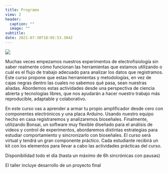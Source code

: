 ```yaml
---
title: Programa
view: 2
header:
  caption: ""
  image: ""
subtitle: 
date: 2021-07-30T18:05:53.304Z
---
```

![](/programa.png)

Muchas veces empezamos nuestros experimentos de electrofisiología sin saber realmente cómo funcionan las herramientas que estamos utilizando o cuál es el flujo de trabajo adecuado para analizar los datos que registramos. Este curso propone que estas herramientas y metodologías, en vez de cajas negras dentro las cuales no sabemos qué pasa, sean nuestras aliadas. Abordemos estas actividades desde una perspectiva de ciencia abierta y tecnologías libres, que nos ayudarán a hacer nuestro trabajo más reproducible, adaptable y colaborativo. 

En este curso vas a aprender a armar tu propio amplificador desde cero con componentes electrónicos y una placa Arduino. Usando nuestro equipo hecho en casa registraremos y analizaremos bioseñales. Finalmente, utilizando Bonsai, un software muy flexible diseñado para el análisis de videos y control de experimentos, abordaremos distintas estrategias para estudiar comportamiento y sincronizarlo con bioseñales. El curso será virtual y tendrá un gran componente práctico. Cada estudiante recibirá un kit con los elementos para llevar a cabo las actividades prácticas del curso. 

Disponibilidad todo el día (hasta un máximo de 6h sincrónicas con pausas)

El taller incluye desarrollo de un proyecto final
